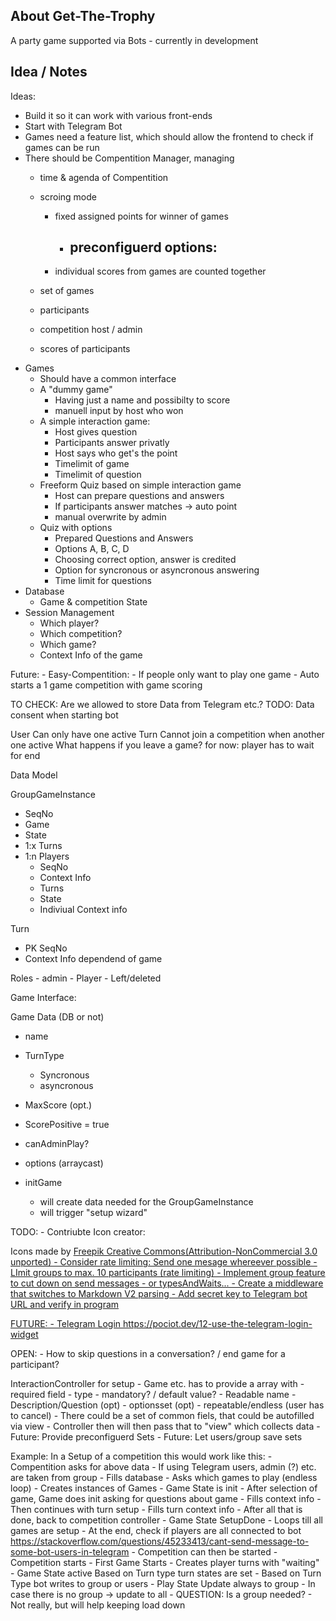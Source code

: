 ## About Get-The-Trophy
A party game supported via Bots - currently in development

## Idea / Notes


Ideas:
- Build it so it can work with various front-ends
- Start with Telegram Bot
- Games need a feature list, which should allow the frontend to check if games can be run
- There should be Compentition Manager, managing
    - time & agenda of Compentition
    - scroing mode
        - fixed assigned points for winner of games
            - preconfiguerd options:
                - 
        - individual scores from games are counted together
        
    - set of games
    - participants
    - competition host / admin
    - scores of participants
- Games
    - Should have a common interface
    - A "dummy game"
        - Having just a name and possibilty to score
        - manuell input by host who won
    - A simple interaction game:
        - Host gives question
        - Participants answer privatly
        - Host says who get's the point
        - Timelimit of game
        - Timelimit of question
    - Freeform Quiz based on simple interaction game
        - Host can prepare questions and answers
        - If participants answer matches -> auto point
        - manual overwrite by admin
    - Quiz with options
        - Prepared Questions and Answers
        - Options A, B, C, D
        - Choosing correct option, answer is credited
        - Option for syncronous or asyncronous answering
        - Time limit for questions 
- Database
    - Game & competition State
- Session Management
    - Which player?
    - Which competition?
    - Which game?
    - Context Info of the game

Future:
    - Easy-Compentition:
        - If people only want to play one game
        - Auto starts a 1 game competition with game scoring


TO CHECK: Are we allowed to store Data from Telegram etc.?
TODO: Data consent when starting bot



User
     Can only have one active Turn
     Cannot join a competition when another one active
     What happens if you leave a game?
        for now: player has to wait for end

Data Model


GroupGameInstance
- SeqNo
- Game
- State
- 1:x Turns
- 1:n Players
    - SeqNo
    - Context Info
    - Turns
    -   State
    -   Indiviual Context info
    

Turn
- PK SeqNo
- Context Info dependend of game




Roles
    - admin
    - Player
    - Left/deleted


Game Interface:

Game Data (DB or not)
- name
- TurnType
    - Syncronous
    - asyncronous
- MaxScore (opt.)
- ScorePositive = true
- canAdminPlay?
- options (arraycast)

- initGame
    - will create data needed for the GroupGameInstance
    - will trigger "setup wizard"

TODO:
    - Contriubte Icon creator:
        <div>Icons made by <a href="https://www.flaticon.com/authors/freepik" title="Freepik">Freepik
        Creative Commons(Attribution-NonCommercial 3.0 unported)
    - Consider rate limiting: Send one mesage whereever possible
    - LImit groups to max. 10 participants (rate limiting)
    - Implement group feature to cut down on send messages
    - or typesAndWaits...
    - Create a middleware that switches to Markdown V2 parsing
    - Add secret key to Telegram bot URL and verify in program

FUTURE:
    - Telegram Login https://pociot.dev/12-use-the-telegram-login-widget

OPEN:
    - How to skip questions in a conversation? / end game for a participant?

InteractionController for setup
    - Game etc. has to provide a array with
        - required field
        - type
        - mandatory? / default value?
        - Readable name
        - Description/Question (opt)
        - optionsset (opt)
        - repeatable/endless (user has to cancel)
    - There could be  a set of common fiels, that could be autofilled via view
    - Controller then will then pass that to "view" which collects data
    - Future: Provide preconfiguerd Sets
    - Future: Let users/group save sets

Example:
    In a Setup of a competition this would work like this:
    - Compentition asks for above data
        - If using Telegram users, admin (?) etc. are taken from group
        - Fills database
    - Asks which games to play (endless loop) 
        - Creates instances of Games
        - Game State is init
    - After selection of game, Game does init asking for questions about game
        - Fills context info
    - Then continues with turn setup
        - Fills turn context info
    - After all that is done, back to competition controller
    - Game State SetupDone
    - Loops till all games are setup
    - At the end, check if players are all connected to bot
        https://stackoverflow.com/questions/45233413/cant-send-message-to-some-bot-users-in-telegram
    - Competition can then be started
    - Competition starts
        - First Game Starts 
            - Creates player turns with "waiting"
            - Game State active
        Based on Turn type turn states are set
        - Based on Turn Type bot writes to group or users
        - Play State Update always to group
            - In case there is no group -> update to all
            - QUESTION: Is a group needed? - Not really, but will help keeping load down
